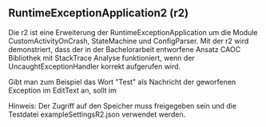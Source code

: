 RuntimeExceptionApplication2 (r2)
-

Die r2 ist eine Erweiterung der RuntimeExceptionApplication um die Module CustomActivityOnCrash, StateMachine und ConfigParser.
Mit der r2 wird demonstriert, dass der in der Bachelorarbeit entworfene Ansatz CAOC Bibliothek mit StackTrace Analyse funktioniert, wenn der UncaughtExceptionHandler korrekt aufgerufen wird.

Gibt man zum Beispiel das Wort "Test" als Nachricht der geworfenen Exception im EditText an, sollt im 

Hinweis: Der Zugriff auf den Speicher muss freigegeben sein und die Testdatei exampleSettingsR2.json verwendet werden.
